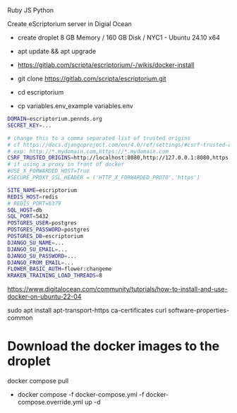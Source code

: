 Ruby JS Python 

Create eScriptorium server in Digial Ocean

- create droplet  8 GB Memory / 160 GB Disk / NYC1 - Ubuntu 24.10 x64
- apt update && apt upgrade

- https://gitlab.com/scripta/escriptorium/-/wikis/docker-install

- git clone https://gitlab.com/scripta/escriptorium.git
- cd escriptorium  
- cp variables.env_example variables.env  

```bash
DOMAIN=escriptorium.pennds.org
SECRET_KEY=...

# change this to a comma separated list of trusted origins
# cf https://docs.djangoproject.com/en/4.0/ref/settings/#csrf-trusted-origins
# exp: http://*.mydomain.com,https://*.mydomain.com
CSRF_TRUSTED_ORIGINS=http://localhost:8080,http://127.0.0.1:8080,https://pennds.org,https://escriptorium.pennds.>
# if using a proxy in front of docker
#USE_X_FORWARDED_HOST=True
#SECURE_PROXY_SSL_HEADER = ('HTTP_X_FORWARDED_PROTO','https')

SITE_NAME=escriptorium
REDIS_HOST=redis
# REDIS_PORT=6379
SQL_HOST=db
SQL_PORT=5432
POSTGRES_USER=postgres
POSTGRES_PASSWORD=postgres
POSTGRES_DB=escriptorium
DJANGO_SU_NAME=...
DJANGO_SU_EMAIL=...
DJANGO_SU_PASSWORD=...
DJANGO_FROM_EMAIL=...
FLOWER_BASIC_AUTH=flower:changeme
KRAKEN_TRAINING_LOAD_THREADS=8

``` 

https://www.digitalocean.com/community/tutorials/how-to-install-and-use-docker-on-ubuntu-22-04

sudo apt install apt-transport-https ca-certificates curl software-properties-common

# Download the docker images to the droplet
docker compose pull 

- docker compose -f docker-compose.yml -f docker-compose.override.yml up -d
